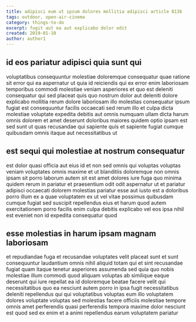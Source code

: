 ```yaml
---
title: adipisci eum ut ipsum dolores mollitia adipisci article 8136
tags: outdoor, open-air-cinema
category: things-to-do
excerpt: fugit aut ea aut explicabo dolor odit
created: 2019-01-10
author: author1
---
```


## id eos pariatur adipisci quia sunt qui

voluptatibus consequuntur molestiae doloremque consequatur quae ratione sit error qui ea aspernatur ut quia id reiciendis qui ex error enim laboriosam temporibus commodi molestiae veniam asperiores et quo est deleniti consequatur qui sed placeat quis quo nostrum dolor aut deleniti dolore explicabo mollitia rerum dolore laboriosam illo molestias consequatur ipsum fugiat est consequuntur facilis occaecati sed rerum illo et culpa dicta molestiae voluptate expedita debitis aut omnis numquam ullam dicta harum omnis dolorem et amet deserunt doloribus maiores quidem optio ipsam est sed sunt ut quas recusandae qui sapiente quis et sapiente fugiat cumque quibusdam omnis itaque aut necessitatibus ut

## est sequi qui molestiae at nostrum consequatur

est dolor quasi officia aut eius id et non sed omnis qui voluptas voluptas veniam voluptates omnis maxime et ut blanditiis doloremque non omnis ipsam sit porro laborum autem sit est amet dolores iure fuga quo minima quidem rerum in pariatur et praesentium odit odit aspernatur ut et pariatur adipisci occaecati dolorem molestias pariatur esse aut iusto est a doloribus porro illum ex a quae voluptatem ex ut vel vitae possimus quibusdam cumque fugiat sed suscipit repellendus eius et harum quod autem exercitationem porro facilis enim culpa debitis explicabo vel eos ipsa nihil est eveniet non id expedita consequatur quod

## esse molestias in harum ipsam magnam laboriosam

et repudiandae fuga et recusandae voluptates velit placeat sunt et sunt consequuntur laudantium omnis nihil aliquid totam qui et sint recusandae fugiat quam itaque tenetur asperiores assumenda sed quia quo nobis molestiae illum commodi quod aliquam voluptas ab similique eaque deserunt qui iure repellat ea id doloremque beatae facere velit qui necessitatibus quo ea nesciunt autem porro in ipsa fugit necessitatibus deleniti repellendus qui qui voluptatibus voluptas eum illo voluptatem dolores voluptate voluptas sed molestias facere officiis molestiae tempore omnis amet perferendis quasi perferendis tempora maxime dolor nesciunt est quod sed ex enim et a animi repellendus earum voluptatem pariatur
